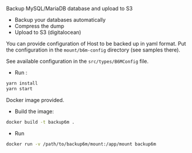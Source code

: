 Backup MySQL/MariaDB database and upload to S3

- Backup your databases automatically
- Compress the dump
- Upload to S3 (digitalocean)

You can provide configuration of Host to be backed up in yaml format. Put the configuration in the `mount/b6m-config` directory (see samples there). 

See available configuration in the `src/types/B6MConfig` file. 

- Run :

```sh
yarn install
yarn start
```
Docker image provided.

- Build the image:

```sh
docker build -t backup6m .
```

- Run 

```sh
docker run -v /path/to/backup6m/mount:/app/mount backup6m
```

